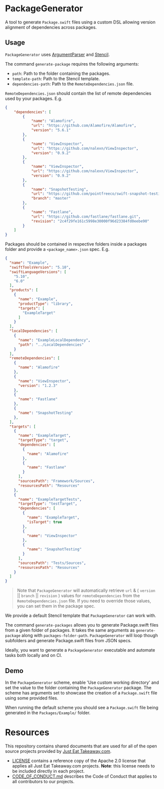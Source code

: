 # PackageGenerator

A tool to generate `Package.swift` files using a custom DSL allowing version alignment of dependencies across packages.


## Usage

`PackageGenerator` uses [ArgumentParser](https://github.com/apple/swift-argument-parser) and [Stencil](https://stencil.fuller.li/).

The command `generate-package` requires the following arguments:

- `path`: Path to the folder containing the packages.
- `template-path`: Path to the Stencil template.
- `dependencies-path`: Path to the `RemoteDependencies.json` file.

`RemoteDependencies.json` should contain the list of remote dependencies used by your packages. E.g.

```json
{
    "dependencies": [
        {
            "name": "Alamofire",
            "url": "https://github.com/Alamofire/Alamofire",
            "version": "5.6.1"
        },
        {
            "name": "ViewInspector",
            "url": "https://github.com/nalexn/ViewInspector",
            "version": "0.9.2"
        },
        {
            "name": "ViewInspector",
            "url": "https://github.com/nalexn/ViewInspector",
            "version": "0.9.2"
        },
        {
            "name": "SnapshotTesting",
            "url": "https://github.com/pointfreeco/swift-snapshot-testing",
            "branch": "master"
        },
        {
            "name": "Fastlane",
            "url": "https://github.com/fastlane/fastlane.git",
            "revision": "2c4f29fe161c5998e30000f96d23384fd0eebe90"
        }
    ]
}
```

Packages should be contained in respective folders inside a packages folder and provide a `<package_name>.json` spec. E.g.

```json
{
  "name": "Example",
  "swiftToolsVersion": "5.10",
  "swiftLanguageVersions": [
    "5.10",
    "6.0"
  ],
  "products": [
    {
      "name": "Example",
      "productType": "library",
      "targets": [
        "ExampleTarget"
      ]
    }
  ],
  "localDependencies": [
    {
      "name": "ExampleLocalDependency",
      "path": "../LocalDependencies"
    }
  ],
  "remoteDependencies": [
    {
      "name": "Alamofire"
    },
    {
      "name": "ViewInspector",
      "version": "1.2.3"
    },
    {
      "name": "Fastlane"
    },
    {
      "name": "SnapshotTesting"
    },
  ],
  "targets": [
    {
      "name": "ExampleTarget",
      "targetType": "target",
      "dependencies": [
        {
          "name": "Alamofire"
        },
        {
          "name": "Fastlane"
        }
      ],
      "sourcesPath": "Framework/Sources",
      "resourcesPath": "Resources"
    },
    {
      "name": "ExampleTargetTests",
      "targetType": "testTarget",
      "dependencies": [
        {
          "name": "ExampleTarget",
          "isTarget": true
        },
        {
          "name": "ViewInspector"
        },
        {
          "name": "SnapshotTesting"
        }
      ],
      "sourcesPath": "Tests/Sources",
      "resourcesPath": "Resources"
    }
  ]
}
```

> Note that `PackageGenerator` will automatically retrieve `url` &  ( `version` || `branch` || `revision` ) values for `remoteDependencies` from the `RemoteDependencies.json` file. If you need to override those values, you can set them in the package spec.

We provide a default Stencil template that `PackageGenerator` can work with.  

The command `generate-packages` allows you to generate Package.swift files from a given folder of packages.
It takes the same arguments as `generate-package` along with `packages-folder-path`. `PackageGenerator` will loop though subfolders and generate Package.swift files from JSON specs.

Ideally, you want to generate a `PackageGenerator` executable and automate tasks both locally and on CI.


## Demo

In the `PackageGenerator` scheme, enable 'Use custom working directory' and set the value to the folder containing the `PackageGenerator` package.
The scheme has arguments set to showcase the creation of a `Package.swift` file using some provided files.

When running the default scheme you should see a `Package.swift` file being generated in the `Packages/Example/` folder.


# Resources

This repository contains shared documents that are used for all of the open source projects provided by [Just Eat Take​away​.com](https://www.justeattakeaway.com/).

- [LICENSE](./LICENSE) contains a reference copy of the Apache 2.0 license that applies all Just Eat Takeaway.com projects. **Note**: this license needs to be included directly in each project.
- [CODE_OF_CONDUCT.md](./CODE_OF_CONDUCT.md) describes the Code of Conduct that applies to all contributors to our projects.
